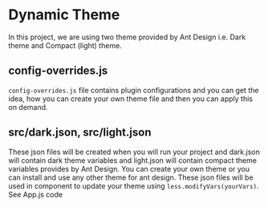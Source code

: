 # Dynamic Theme

In this project, we are using two theme provided by Ant Design i.e. Dark theme and Compact (light) theme.

## config-overrides.js

`config-overrides.js` file contains plugin configurations and you can get the idea, how you can create your own theme file and then you can apply
this on demand.


## src/dark.json, src/light.json

These json files will be created when you will run your project and dark.json will contain dark theme variables and light.json will contain 
compact theme variables provides by Ant Design. You can create your own theme or you can install and use any other theme for ant design.
These json files will be used in component to update your theme using `less.modifyVars(yourVars)`. See App.js code


